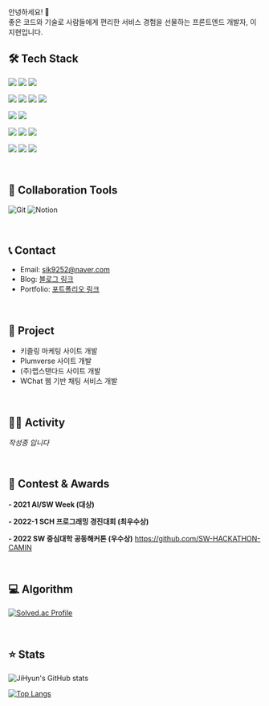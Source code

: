 <div>
  안녕하세요! 👋
  <br>
  좋은 코드와 기술로 사람들에게 편리한 서비스 경험을 선물하는 프론트엔드 개발자, 이지현입니다.
</div>

## 🛠 Tech Stack

<img src="https://img.shields.io/badge/HTML5-E34F26?style=flat&logo=html5&logoColor=white"/> <img src="https://img.shields.io/badge/CSS3-1572B6?style=flat&logo=css3&logoColor=white"/>
<img src="https://img.shields.io/badge/JavaScript-F7DF1E?style=flat&logo=javascript&logoColor=black"/>

<img src="https://img.shields.io/badge/React-61DAFB?style=flat&logo=React&logoColor=black"/> <img src="https://img.shields.io/badge/Next-000000?style=flat&logo=Next.js&logoColor=white"/> <img src="https://img.shields.io/badge/Typescript-3178C6?style=flat&logo=TypeScript&logoColor=white"/> <img src="https://img.shields.io/badge/Vite-646CFF?style=flat&logo=Vite&logoColor=white"/>

<img src="https://img.shields.io/badge/Styled components-DB7093?style=flat&logo=Styled components&logoColor=white"/> <img src="https://img.shields.io/badge/Tailwind css-06B6D4?style=flat&logo=Tailwind css&logoColor=white"/>

<img src="https://img.shields.io/badge/Jest-C21325?style=flat&logo=Jest&logoColor=white"/> <img src="https://img.shields.io/badge/Vitest-6E9F18?style=flat&logo=Vitest&logoColor=white"/> <img src="https://img.shields.io/badge/Storybook-FF4785?style=flat&logo=Storybook&logoColor=white"/>

<img src="https://img.shields.io/badge/React Query-FF4154?style=flat&logo=React Query&logoColor=white"/> <img src="https://img.shields.io/badge/Redux-764ABC?style=flat&logo=Redux&logoColor=white"/> <img src="https://img.shields.io/badge/Recoil-3678e5?style=flat&logo=Recoil&logoColor=white"/>

<br>

## 🤝 Collaboration Tools

![Git](https://img.shields.io/badge/-Git-F05032?style=flat&logo=Git&logoColor=white)
![Notion](https://img.shields.io/badge/-Notion-000000?style=flat&logo=Notion&logoColor=white)

<br>

## 📞 Contact

- Email: sik9252@naver.com
- Blog: [블로그 링크](https://coding-life-diary.tistory.com/)
- Portfolio: [포트폴리오 링크](https://spotted-cattle-1b3.notion.site/6772ba3fb0524c05a45201a6c966bd43)

<br>

## 📌 Project
- 키즐링 마케팅 사이트 개발
- Plumverse 사이트 개발
- (주)랩스탠다드 사이트 개발
- WChat 웹 기반 채팅 서비스 개발

<!-- [![Jihyun's/리포지토리이름 - GitHub](https://github-readme-stats.vercel.app/api/pin/?username=sik9252&repo=리포이름&theme=vision-friendly-dark)](https://github.com/sik9252/리포이름) -->

<br>

## 🚴🏻 Activity

*작성중 입니다*

<br>

## 🏅 Contest & Awards

**- 2021 AI/SW Week (대상)**
  
**- 2022-1 SCH 프로그래밍 경진대회 (최우수상)**

**- 2022 SW 중심대학 공동해커톤 (우수상)**
https://github.com/SW-HACKATHON-CAMIN

<br>

## 💻 Algorithm

[![Solved.ac Profile](http://mazassumnida.wtf/api/v2/generate_badge?boj=beank)](https://solved.ac/beank/)

<br>

## ⭐️ Stats

![JiHyun's GitHub stats](https://github-readme-stats-sepia-three.vercel.app/api?username=sik9252&show_icons=true&theme=vision-friendly-dark)

[![Top Langs](https://github-readme-stats.vercel.app/api/top-langs/?username=sik9252&layout=compact&hide=Shell,Ruby)](https://github.com/sik9252/github-readme-stats)
